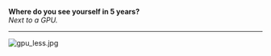 **Where do you see yourself in 5 years?**  
_Next to a GPU._

---
![gpu_less.jpg](https://i.imgur.com/HXlcZ1r.jpeg)
